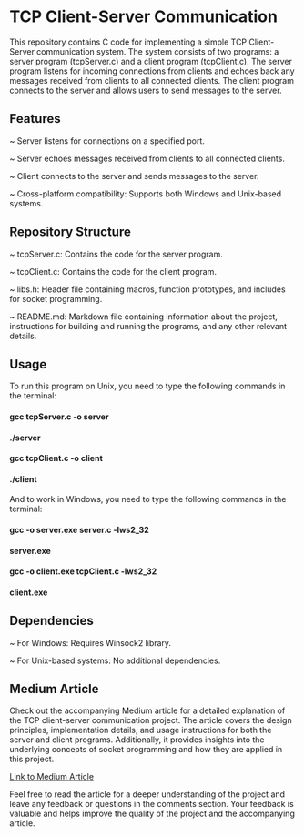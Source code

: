 # TCP Client-Server Communication

This repository contains C code for implementing a simple TCP Client-Server communication system. The system consists of two programs: a server program (tcpServer.c) and a client program (tcpClient.c). The server program listens for incoming connections from clients and echoes back any messages received from clients to all connected clients. The client program connects to the server and allows users to send messages to the server.

## Features

~ Server listens for connections on a specified port.

~ Server echoes messages received from clients to all connected clients.

~ Client connects to the server and sends messages to the server.

~ Cross-platform compatibility: Supports both Windows and Unix-based systems.

## Repository Structure

~ tcpServer.c: Contains the code for the server program.

~ tcpClient.c: Contains the code for the client program.

~ libs.h: Header file containing macros, function prototypes, and includes for socket programming.

~ README.md: Markdown file containing information about the project, instructions for building and running the programs, and any other relevant details.

## Usage

To run this program on Unix, you need to type the following commands in the terminal:

#### gcc tcpServer.c -o server
#### ./server

#### gcc tcpClient.c -o client
#### ./client

And to work in Windows, you need to type the following commands in the terminal:

#### gcc -o server.exe server.c -lws2_32
#### server.exe

#### gcc -o client.exe tcpClient.c -lws2_32
#### client.exe

## Dependencies

~ For Windows: Requires Winsock2 library.

~ For Unix-based systems: No additional dependencies.

## Medium Article
Check out the accompanying Medium article for a detailed explanation of the TCP client-server communication project. The article covers the design principles, implementation details, and usage instructions for both the server and client programs. Additionally, it provides insights into the underlying concepts of socket programming and how they are applied in this project.

[Link to Medium Article](https://medium.com/@haykuhimkrtchyan09/mastering-network-programming-a-comprehensive-guide-to-socket-programming-in-c-c419c9d94473)

Feel free to read the article for a deeper understanding of the project and leave any feedback or questions in the comments section. Your feedback is valuable and helps improve the quality of the project and the accompanying article.
